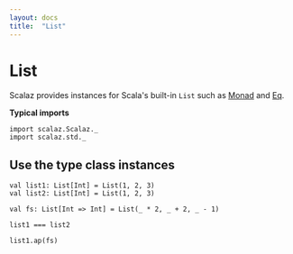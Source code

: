 ```yaml
---
layout: docs
title:  "List"
---
```


# List

Scalaz provides instances for Scala's built-in `List` such as [Monad](../ct/Monad.html) and [Eq](../core/Eq.html).

**Typical imports**

```tut:silent
import scalaz.Scalaz._
import scalaz.std._
```

## Use the type class instances

```tut
val list1: List[Int] = List(1, 2, 3)
val list2: List[Int] = List(1, 2, 3)

val fs: List[Int => Int] = List(_ * 2, _ + 2, _ - 1)

list1 === list2

list1.ap(fs)
```
